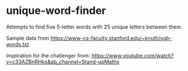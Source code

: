 # unique-word-finder
Attempts to find five 5-letter words with 25 unique letters between them.

Sample data from https://www-cs-faculty.stanford.edu/~knuth/sgb-words.txt

Inspiration for the challenger from: https://www.youtube.com/watch?v=c33AZBnRHks&ab_channel=Stand-upMaths
